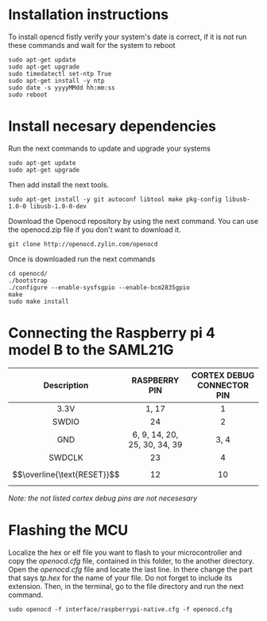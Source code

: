# Installation instructions

To install opencd fistly verify your system's date is correct, if it is not run these commands and wait for the system to reboot

```
sudo apt-get update
sudo apt-get upgrade
sudo timedatectl set-ntp True
sudo apt-get install -y ntp
sudo date -s yyyyMMdd hh:mm:ss
sudo reboot
```

# Install necesary dependencies

Run the next commands to update and upgrade your systems

```
sudo apt-get update
sudo apt-get upgrade
```

Then add install the next tools.

```
sudo apt-get install -y git autoconf libtool make pkg-config libusb-1.0-0 libusb-1.0-0-dev
```

Download the Openocd repository by using the next command. You can use the openocd.zip file if you don't want to download it.

```
git clone http://openocd.zylin.com/openocd
```

Once is downloaded run the next commands

```
cd openocd/
./bootstrap
./configure --enable-sysfsgpio --enable-bcm2835gpio
make
sudo make install
```

# Connecting the Raspberry pi 4 model B to the SAML21G

<div style="width:100%; text-align:center;">

|         Description         |        RASPBERRY PIN         | CORTEX DEBUG CONNECTOR PIN |
| :-------------------------: | :--------------------------: | :------------------------: |
|            3.3V             |            1, 17             |             1              |
|            SWDIO            |              24              |             2              |
|             GND             | 6, 9, 14, 20, 25, 30, 34, 39 |            3, 4            |
|           SWDCLK            |              23              |             4              |
| $$\overline{\text{RESET}}$$ |              12              |             10             |

</div>

_Note: the not listed cortex debug pins are not necesesary_

# Flashing the MCU

Localize the hex or elf file you want to flash to your microcontroller and copy the _openocd.cfg_ file, contained in this folder, to the another directory. Open the _openocd.cfg_ file and locate the last line. In there change the part that says _tp.hex_ for the name of your file. Do not forget to include its extension. Then, in the terminal, go to the file directory and run the next command.

```
sudo openocd -f interface/raspberrypi-native.cfg -f openocd.cfg
```
